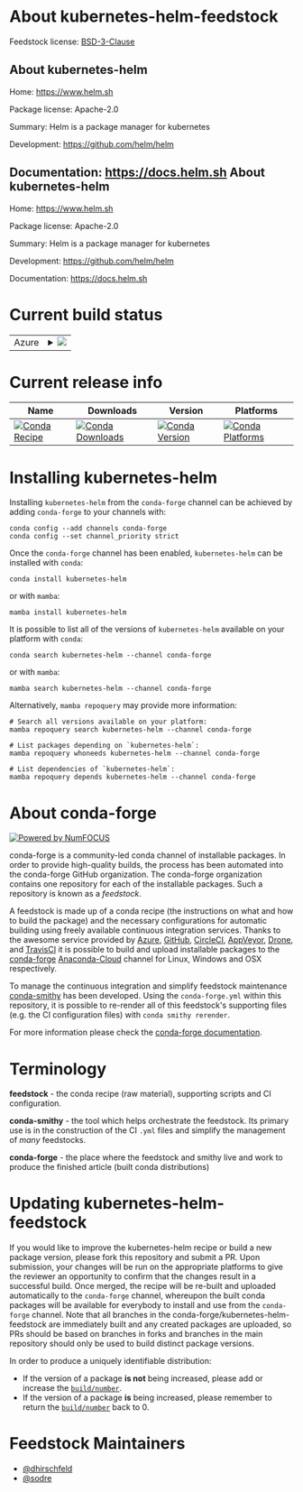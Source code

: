 About kubernetes-helm-feedstock
===============================

Feedstock license: [BSD-3-Clause](https://github.com/conda-forge/kubernetes-helm-feedstock/blob/main/LICENSE.txt)

About kubernetes-helm
---------------------

Home: https://www.helm.sh

Package license: Apache-2.0

Summary: Helm is a package manager for kubernetes

Development: https://github.com/helm/helm

Documentation: https://docs.helm.sh
About kubernetes-helm
---------------------

Home: https://www.helm.sh

Package license: Apache-2.0

Summary: Helm is a package manager for kubernetes

Development: https://github.com/helm/helm

Documentation: https://docs.helm.sh

Current build status
====================


<table>
    
  <tr>
    <td>Azure</td>
    <td>
      <details>
        <summary>
          <a href="https://dev.azure.com/conda-forge/feedstock-builds/_build/latest?definitionId=3988&branchName=main">
            <img src="https://dev.azure.com/conda-forge/feedstock-builds/_apis/build/status/kubernetes-helm-feedstock?branchName=main">
          </a>
        </summary>
        <table>
          <thead><tr><th>Variant</th><th>Status</th></tr></thead>
          <tbody><tr>
              <td>linux_64</td>
              <td>
                <a href="https://dev.azure.com/conda-forge/feedstock-builds/_build/latest?definitionId=3988&branchName=main">
                  <img src="https://dev.azure.com/conda-forge/feedstock-builds/_apis/build/status/kubernetes-helm-feedstock?branchName=main&jobName=linux&configuration=linux%20linux_64_" alt="variant">
                </a>
              </td>
            </tr><tr>
              <td>win_64</td>
              <td>
                <a href="https://dev.azure.com/conda-forge/feedstock-builds/_build/latest?definitionId=3988&branchName=main">
                  <img src="https://dev.azure.com/conda-forge/feedstock-builds/_apis/build/status/kubernetes-helm-feedstock?branchName=main&jobName=win&configuration=win%20win_64_" alt="variant">
                </a>
              </td>
            </tr>
          </tbody>
        </table>
      </details>
    </td>
  </tr>
</table>

Current release info
====================

| Name | Downloads | Version | Platforms |
| --- | --- | --- | --- |
| [![Conda Recipe](https://img.shields.io/badge/recipe-kubernetes--helm-green.svg)](https://anaconda.org/conda-forge/kubernetes-helm) | [![Conda Downloads](https://img.shields.io/conda/dn/conda-forge/kubernetes-helm.svg)](https://anaconda.org/conda-forge/kubernetes-helm) | [![Conda Version](https://img.shields.io/conda/vn/conda-forge/kubernetes-helm.svg)](https://anaconda.org/conda-forge/kubernetes-helm) | [![Conda Platforms](https://img.shields.io/conda/pn/conda-forge/kubernetes-helm.svg)](https://anaconda.org/conda-forge/kubernetes-helm) |

Installing kubernetes-helm
==========================

Installing `kubernetes-helm` from the `conda-forge` channel can be achieved by adding `conda-forge` to your channels with:

```
conda config --add channels conda-forge
conda config --set channel_priority strict
```

Once the `conda-forge` channel has been enabled, `kubernetes-helm` can be installed with `conda`:

```
conda install kubernetes-helm
```

or with `mamba`:

```
mamba install kubernetes-helm
```

It is possible to list all of the versions of `kubernetes-helm` available on your platform with `conda`:

```
conda search kubernetes-helm --channel conda-forge
```

or with `mamba`:

```
mamba search kubernetes-helm --channel conda-forge
```

Alternatively, `mamba repoquery` may provide more information:

```
# Search all versions available on your platform:
mamba repoquery search kubernetes-helm --channel conda-forge

# List packages depending on `kubernetes-helm`:
mamba repoquery whoneeds kubernetes-helm --channel conda-forge

# List dependencies of `kubernetes-helm`:
mamba repoquery depends kubernetes-helm --channel conda-forge
```


About conda-forge
=================

[![Powered by
NumFOCUS](https://img.shields.io/badge/powered%20by-NumFOCUS-orange.svg?style=flat&colorA=E1523D&colorB=007D8A)](https://numfocus.org)

conda-forge is a community-led conda channel of installable packages.
In order to provide high-quality builds, the process has been automated into the
conda-forge GitHub organization. The conda-forge organization contains one repository
for each of the installable packages. Such a repository is known as a *feedstock*.

A feedstock is made up of a conda recipe (the instructions on what and how to build
the package) and the necessary configurations for automatic building using freely
available continuous integration services. Thanks to the awesome service provided by
[Azure](https://azure.microsoft.com/en-us/services/devops/), [GitHub](https://github.com/),
[CircleCI](https://circleci.com/), [AppVeyor](https://www.appveyor.com/),
[Drone](https://cloud.drone.io/welcome), and [TravisCI](https://travis-ci.com/)
it is possible to build and upload installable packages to the
[conda-forge](https://anaconda.org/conda-forge) [Anaconda-Cloud](https://anaconda.org/)
channel for Linux, Windows and OSX respectively.

To manage the continuous integration and simplify feedstock maintenance
[conda-smithy](https://github.com/conda-forge/conda-smithy) has been developed.
Using the ``conda-forge.yml`` within this repository, it is possible to re-render all of
this feedstock's supporting files (e.g. the CI configuration files) with ``conda smithy rerender``.

For more information please check the [conda-forge documentation](https://conda-forge.org/docs/).

Terminology
===========

**feedstock** - the conda recipe (raw material), supporting scripts and CI configuration.

**conda-smithy** - the tool which helps orchestrate the feedstock.
                   Its primary use is in the construction of the CI ``.yml`` files
                   and simplify the management of *many* feedstocks.

**conda-forge** - the place where the feedstock and smithy live and work to
                  produce the finished article (built conda distributions)


Updating kubernetes-helm-feedstock
==================================

If you would like to improve the kubernetes-helm recipe or build a new
package version, please fork this repository and submit a PR. Upon submission,
your changes will be run on the appropriate platforms to give the reviewer an
opportunity to confirm that the changes result in a successful build. Once
merged, the recipe will be re-built and uploaded automatically to the
`conda-forge` channel, whereupon the built conda packages will be available for
everybody to install and use from the `conda-forge` channel.
Note that all branches in the conda-forge/kubernetes-helm-feedstock are
immediately built and any created packages are uploaded, so PRs should be based
on branches in forks and branches in the main repository should only be used to
build distinct package versions.

In order to produce a uniquely identifiable distribution:
 * If the version of a package **is not** being increased, please add or increase
   the [``build/number``](https://docs.conda.io/projects/conda-build/en/latest/resources/define-metadata.html#build-number-and-string).
 * If the version of a package **is** being increased, please remember to return
   the [``build/number``](https://docs.conda.io/projects/conda-build/en/latest/resources/define-metadata.html#build-number-and-string)
   back to 0.

Feedstock Maintainers
=====================

* [@dhirschfeld](https://github.com/dhirschfeld/)
* [@sodre](https://github.com/sodre/)


